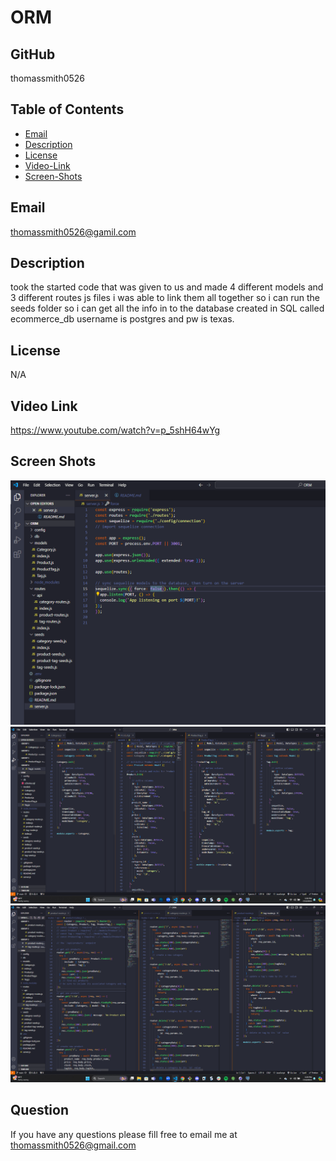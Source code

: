 # ORM
## GitHub
thomassmith0526
## Table of Contents
* [Email](#Email)
* [Description](#Description)
* [License](#License)
* [Video-Link](#Video-Link)
* [Screen-Shots](#Screen-Shots)
## Email
thomassmith0526@gamil.com
## Description
took the started code that was given to us and made 4 different models and 3 different routes js files i was able to link them all together so i can run the seeds folder so i can get all the info in to the database created in SQL called ecommerce_db username is postgres and pw is texas.
## License
N/A
## Video Link 
https://www.youtube.com/watch?v=p_5shH64wYg
## Screen Shots
![Alt Text](./images/13%20server.js.png)
![Alt Text](./images/models.js.png)
![Alt Text](./images/routes.js.png)
## Question 
If you have any questions please fill free to email me at thomassmith0526@gmail.com